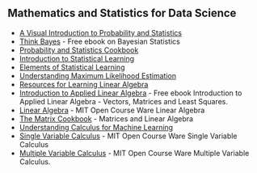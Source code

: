 ## Mathematics and Statistics for Data Science

* [A Visual Introduction to Probability and Statistics](https://seeing-theory.brown.edu/)
* [Think Bayes](https://greenteapress.com/wp/think-bayes/) - Free ebook on Bayesian Statistics
* [Probability and Statistics Cookbook](http://pages.cs.wisc.edu/~tdw/files/cookbook-en.pdf) 
* [Introduction to Statistical Learning](http://faculty.marshall.usc.edu/gareth-james/ISL/)
* [Elements of Statistical Learning](https://web.stanford.edu/~hastie/ElemStatLearn//)
* [Understanding Maximum Likelihood Estimation](https://rpsychologist.com/d3/likelihood/)
* [Resources for Learning Linear Algebra](https://brohrer.github.io/linear_algebra_resources.html)
* [Introduction to Applied Linear Algebra](https://web.stanford.edu/~boyd/vmls/) - Free ebook Introduction to Applied Linear Algebra - Vectors, Matrices and Least Squares.
* [Linear Algebra](https://ocw.mit.edu/courses/mathematics/18-06-linear-algebra-spring-2010/index.htm) - MIT Open Course Ware Linear Algebra
* [The Matrix Cookbook](http://www.cs.toronto.edu/~bonner/courses/2018s/csc338/matrix_cookbook.pdf) - Matrices and Linear Algebra
* [Understanding Calculus for Machine Learning](https://arxiv.org/abs/1802.01528) 
* [Single Variable Calculus](https://ocw.mit.edu/courses/mathematics/18-01sc-single-variable-calculus-fall-2010/) - MIT Open Course Ware Single Variable Calculus 
* [Multiple Variable Calculus](https://ocw.mit.edu/courses/mathematics/18-02sc-multivariable-calculus-fall-2010/) - MIT Open Course Ware Multiple Variable Calculus. 
